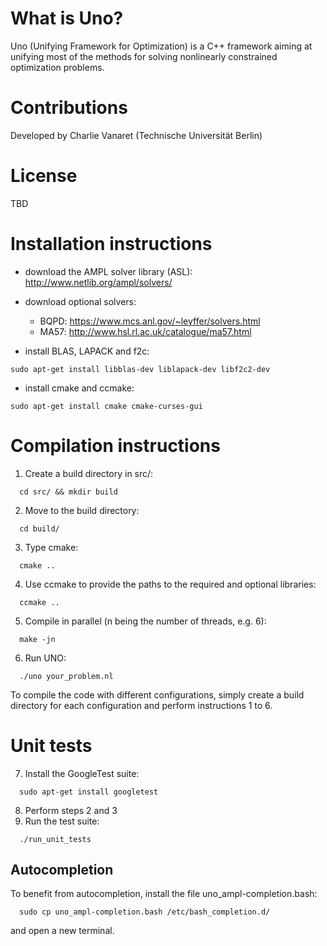 # What is Uno?
Uno (Unifying Framework for Optimization) is a C++ framework aiming at unifying most of the methods for solving nonlinearly constrained optimization problems.

# Contributions

Developed by Charlie Vanaret (Technische Universität Berlin)

# License

TBD

# Installation instructions

* download the AMPL solver library (ASL): http://www.netlib.org/ampl/solvers/

* download optional solvers:
    * BQPD: https://www.mcs.anl.gov/~leyffer/solvers.html
    * MA57: http://www.hsl.rl.ac.uk/catalogue/ma57.html

* install BLAS, LAPACK and f2c:
```
sudo apt-get install libblas-dev liblapack-dev libf2c2-dev
```
* install cmake and ccmake:
```
sudo apt-get install cmake cmake-curses-gui
```

# Compilation instructions
1. Create a build directory in src/:
```
  cd src/ && mkdir build
```
2. Move to the build directory:
```
  cd build/
```
3. Type cmake:
```
  cmake ..
```
4. Use ccmake to provide the paths to the required and optional libraries:
```
  ccmake ..
```
5. Compile in parallel (n being the number of threads, e.g. 6):
```
  make -jn
```
6. Run UNO:
```
  ./uno your_problem.nl
```

To compile the code with different configurations, simply create a build directory for each configuration and perform instructions 1 to 6.

# Unit tests
7. Install the GoogleTest suite:
```
  sudo apt-get install googletest
```
8. Perform steps 2 and 3
9. Run the test suite:
```
  ./run_unit_tests
```

## Autocompletion
To benefit from autocompletion, install the file uno_ampl-completion.bash:
```
  sudo cp uno_ampl-completion.bash /etc/bash_completion.d/
```
and open a new terminal.
